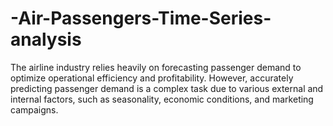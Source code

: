 # -Air-Passengers-Time-Series-analysis
The airline industry relies heavily on forecasting passenger demand to optimize operational efficiency and profitability. However, accurately predicting passenger demand is a complex task due to various external and internal factors, such as seasonality, economic conditions, and marketing campaigns.
